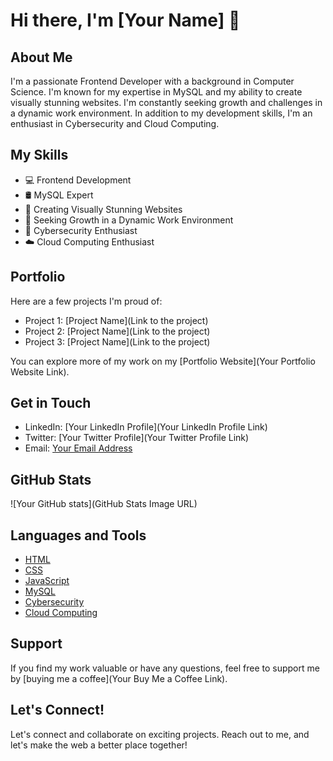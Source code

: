 <!-- Add your name or username here -->
# Hi there, I'm [Your Name] 👋

## About Me

I'm a passionate Frontend Developer with a background in Computer Science. I'm known for my expertise in MySQL and my ability to create visually stunning websites. I'm constantly seeking growth and challenges in a dynamic work environment. In addition to my development skills, I'm an enthusiast in Cybersecurity and Cloud Computing.

## My Skills

- 💻 Frontend Development
- 🛢️ MySQL Expert
- 🌟 Creating Visually Stunning Websites
- 🚀 Seeking Growth in a Dynamic Work Environment
- 🔐 Cybersecurity Enthusiast
- ☁️ Cloud Computing Enthusiast

## Portfolio

Here are a few projects I'm proud of:

- Project 1: [Project Name](Link to the project)
- Project 2: [Project Name](Link to the project)
- Project 3: [Project Name](Link to the project)

You can explore more of my work on my [Portfolio Website](Your Portfolio Website Link).

## Get in Touch

- LinkedIn: [Your LinkedIn Profile](Your LinkedIn Profile Link)
- Twitter: [Your Twitter Profile](Your Twitter Profile Link)
- Email: [Your Email Address](mailto:youremail@example.com)

## GitHub Stats

![Your GitHub stats](GitHub Stats Image URL)

## Languages and Tools

- [HTML](https://developer.mozilla.org/en-US/docs/Web/HTML)
- [CSS](https://developer.mozilla.org/en-US/docs/Web/CSS)
- [JavaScript](https://developer.mozilla.org/en-US/docs/Web/JavaScript)
- [MySQL](https://www.mysql.com/)
- [Cybersecurity](https://en.wikipedia.org/wiki/Cybersecurity)
- [Cloud Computing](https://en.wikipedia.org/wiki/Cloud_computing)

## Support

If you find my work valuable or have any questions, feel free to support me by [buying me a coffee](Your Buy Me a Coffee Link).

## Let's Connect!

Let's connect and collaborate on exciting projects. Reach out to me, and let's make the web a better place together!

<!-- Add your own custom CSS styles or use a CSS framework to make it visually stunning -->
